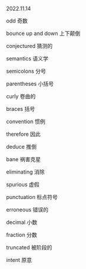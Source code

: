 2022.11.14

odd 奇数

bounce up and down  上下颠倒

conjectured 猜测的

semantics  语义学

semicolons  分号

parentheses 小括号

curly 卷曲的

braces 括号

convention 惯例

 therefore 因此

deduce  推倒

bane  祸害克星

eliminating 消除

spurious 虚假

punctuation 标点符号

erroneous 错误的

decimal 小数

fraction 分数

truncated 被阶段的

intent	原意 